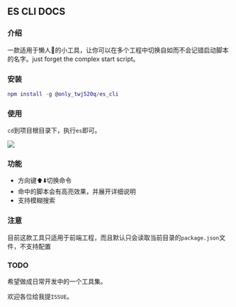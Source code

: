 ## ES CLI DOCS

### 介绍

一款适用于懒人:dog:的小工具，让你可以在多个工程中切换自如而不会记错启动脚本的名字。just forget the complex start script。



### 安装

```g
npm install -g @only_twj520q/es_cli
```



### 使用

`cd`到项目根目录下，执行`es`即可。

![](https://tva1.sinaimg.cn/large/0082zybpgy1gbpan7by6vg30mg0auqv5.gif)



### 功能

* 方向键:arrow_up::arrow_down:切换命令
* 命中的脚本会有高亮效果，并展开详细说明
* 支持模糊搜索



### 注意

目前这款工具只适用于前端工程，而且默认只会读取当前目录的`package.json`文件，不支持配置



### TODO

希望做成日常开发中的一个工具集。

欢迎各位给我提`ISSUE`。